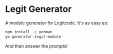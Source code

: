 # Legit Generator

A module generator for Legitcode. It's as easy as:

```bash
npm install -g yeoman
yo generator:legit-module
```

And then answer the prompts!
